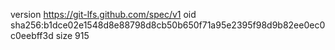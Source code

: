 version https://git-lfs.github.com/spec/v1
oid sha256:b1dce02e1548d8e88798d8cb50b650f71a95e2395f98d9b82ee0ec0c0eebff3d
size 915
